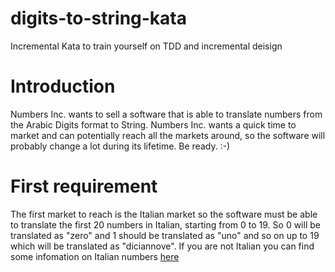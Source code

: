 digits-to-string-kata
=====================

Incremental Kata to train yourself on TDD and incremental deisign

Introduction
============

Numbers Inc. wants to sell a software that is able to translate numbers from the Arabic Digits format to String. Numbers Inc. wants a quick time to market and can potentially reach all the markets around, so the software will probably change a lot during its lifetime. Be ready. :-)

First requirement
=================
The first market to reach is the Italian market so the software must be able to translate the first 20 numbers in Italian, starting from 0 to 19.
So 0 will be translated as "zero" and 1 should be translated as "uno" and so on up to 19 which will be translated as "diciannove".
If you are not Italian you can find some infomation on Italian numbers [here](http://it.wiktionary.org/wiki/Appendice:Tutti_i_numeri_in_lettere)
